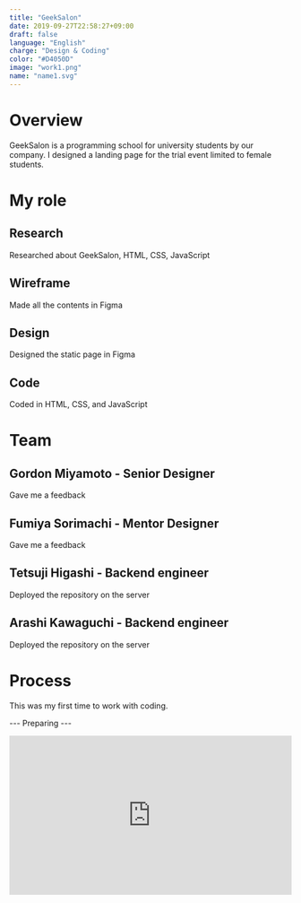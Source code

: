 ```yaml
---
title: "GeekSalon"
date: 2019-09-27T22:58:27+09:00
draft: false
language: "English"
charge: "Design & Coding"
color: "#D4050D"
image: "work1.png"
name: "name1.svg"
---
```



# Overview

GeekSalon is a programming school for university students by our company.
I designed a landing page for the trial event limited to female students.


# My role

## Research
Researched about GeekSalon, HTML, CSS, JavaScript
## Wireframe
Made all the contents in Figma
## Design
Designed the static page in Figma
## Code
Coded in HTML, CSS, and JavaScript


# Team

## Gordon Miyamoto - Senior Designer
Gave me a feedback
## Fumiya Sorimachi - Mentor Designer
Gave me a feedback
## Tetsuji Higashi - Backend engineer
Deployed the repository on the server
## Arashi Kawaguchi - Backend engineer
Deployed the repository on the server


# Process
This was my first time to work with coding.

--- Preparing ---

<div style="padding:56.25% 0 0 0;position:relative;"><iframe src="https://player.vimeo.com/video/379401282?loop=1&title=0&byline=0&portrait=0" style="position:absolute;top:0;left:0;width:100%;height:100%;" frameborder="0" allow="autoplay; fullscreen" allowfullscreen></iframe></div><script src="https://player.vimeo.com/api/player.js"></script>